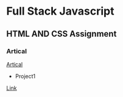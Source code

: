 # Full Stack Javascript

## HTML AND CSS Assignment


### Artical
[Artical](https://hashnode.com/@Sbhandari2608)

* Project1

[Link](./HtmlAndCss%20Assignment/FSJS%202.0%20Project%2001/index.html)



